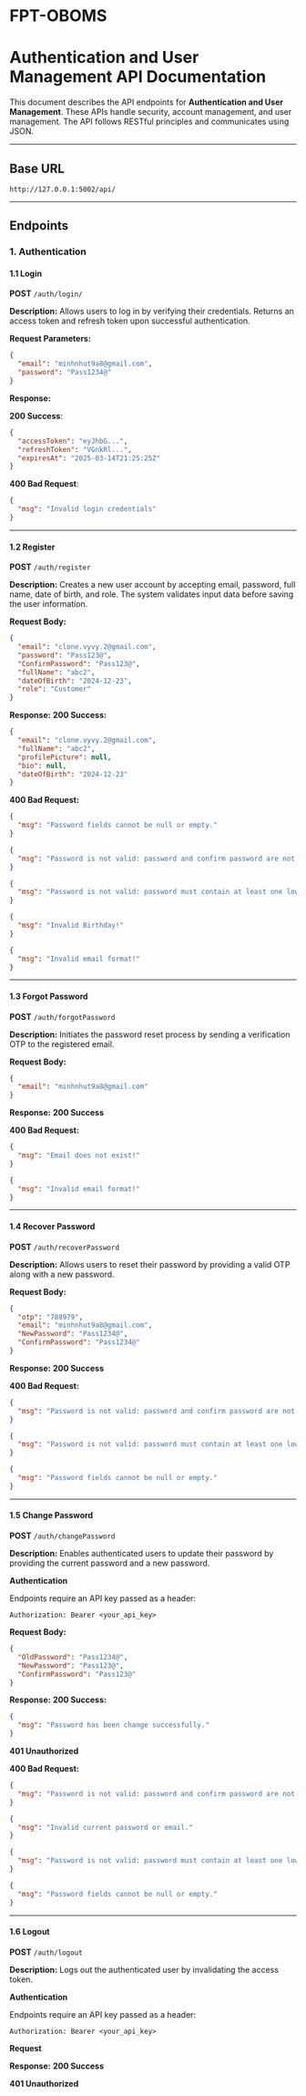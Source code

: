# FPT-OBOMS

# Authentication and User Management API Documentation

This document describes the API endpoints for **Authentication and User Management**. These APIs handle security, account management, and user management. The API follows RESTful principles and communicates using JSON.

---

## Base URL

`http://127.0.0.1:5002/api/`

---

## Endpoints

### 1. Authentication

#### **1.1 Login**

**POST** `/auth/login/`

**Description:** Allows users to log in by verifying their credentials. Returns an access token and refresh token upon successful authentication.

**Request Parameters:**

```json
{
  "email": "minhnhut9a8@gmail.com",
  "password": "Pass1234@"
}
```

**Response:**

**200 Success**:

```json
{
  "accessToken": "eyJhbG...",
  "refreshToken": "VGnkRl...",
  "expiresAt": "2025-03-14T21:25:25Z"
}
```

**400 Bad Request**:

```json
{
  "msg": "Invalid login credentials"
}
```

---

#### **1.2 Register**

**POST** `/auth/register`

**Description:** Creates a new user account by accepting email, password, full name, date of birth, and role. The system validates input data before saving the user information.

**Request Body:**

```json
{
  "email": "clone.vyvy.2@gmail.com",
  "password": "Pass123@",
  "ConfirmPassword": "Pass123@",
  "fullName": "abc2",
  "dateOfBirth": "2024-12-23",
  "role": "Customer"
}
```

**Response:**
**200 Success:**

```json
{
  "email": "clone.vyvy.2@gmail.com",
  "fullName": "abc2",
  "profilePicture": null,
  "bio": null,
  "dateOfBirth": "2024-12-23"
}
```

**400 Bad Request:**

```json
{
  "msg": "Password fields cannot be null or empty."
}
```

```json
{
  "msg": "Password is not valid: password and confirm password are not the same."
}
```

```json
{
  "msg": "Password is not valid: password must contain at least one lowercase, uppercase letter, digit and special character."
}
```

```json
{
  "msg": "Invalid Birthday!"
}
```

```json
{
  "msg": "Invalid email format!"
}
```

---

#### **1.3 Forgot Password**

**POST** `/auth/forgotPassword`

**Description:** Initiates the password reset process by sending a verification OTP to the registered email.

**Request Body:**

```json
{
  "email": "minhnhut9a8@gmail.com"
}
```

**Response:**
**200 Success**

**400 Bad Request:**

```json
{
  "msg": "Email does not exist!"
}
```

```json
{
  "msg": "Invalid email format!"
}
```

---

#### **1.4 Recover Password**

**POST** `/auth/recoverPassword`

**Description:** Allows users to reset their password by providing a valid OTP along with a new password.

**Request Body:**

```json
{
  "otp": "788979",
  "email": "minhnhut9a8@gmail.com",
  "NewPassword": "Pass1234@",
  "ConfirmPassword": "Pass1234@"
}
```

**Response:**
**200 Success**

**400 Bad Request:**

```json
{
  "msg": "Password is not valid: password and confirm password are not the same."
}
```

```json
{
  "msg": "Password is not valid: password must contain at least one lowercase, uppercase letter, digit and special character."
}
```

```json
{
  "msg": "Password fields cannot be null or empty."
}
```

---

#### **1.5 Change Password**

**POST** `/auth/changePassword`

**Description:** Enables authenticated users to update their password by providing the current password and a new password.

**Authentication**

Endpoints require an API key passed as a header:

```
Authorization: Bearer <your_api_key>
```

**Request Body:**

```json
{
  "OldPassword": "Pass1234@",
  "NewPassword": "Pass123@",
  "ConfirmPassword": "Pass123@"
}
```

**Response:**
**200 Success:**

```json
{
  "msg": "Password has been change successfully."
}
```

**401 Unauthorized**

**400 Bad Request:**

```json
{
  "msg": "Password is not valid: password and confirm password are not the same."
}
```

```json
{
  "msg": "Invalid current password or email."
}
```

```json
{
  "msg": "Password is not valid: password must contain at least one lowercase, uppercase letter, digit and special character."
}
```

```json
{
  "msg": "Password fields cannot be null or empty."
}
```

---

#### **1.6 Logout**

**POST** `/auth/logout`

**Description:** Logs out the authenticated user by invalidating the access token.

**Authentication**

Endpoints require an API key passed as a header:

```
Authorization: Bearer <your_api_key>
```

**Request**

**Response:**
**200 Success**

**401 Unauthorized**

